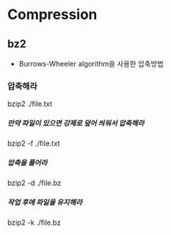 <!-- TITLE: Basic -->
<!-- SUBTITLE: A quick summary of Basic -->

# Compression
## bz2
- Burrows-Wheeler algorithm을 사용한 압축방법
### 압축해라
bzip2 ./file.txt

##### 만약 파일이 있으면 강제로 덮어 씌워서 압축해라
bzip2 -f ./file.txt

##### 압축을 풀어라
bzip2 -d ./file.bz

##### 작업 후에 파일을 유지해라
bzip2 -k ./file.bz
